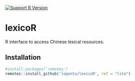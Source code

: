 [![Support R Version](https://img.shields.io/badge/R-≥%203.6.0-blue.svg)](https://cran.r-project.org/)

# lexicoR

R interface to access Chinese lexical resources.

## Installation

```r
#install.packages('remotes')
remotes::install_github('lopentu/lexicoR', ref = "lite")
```

